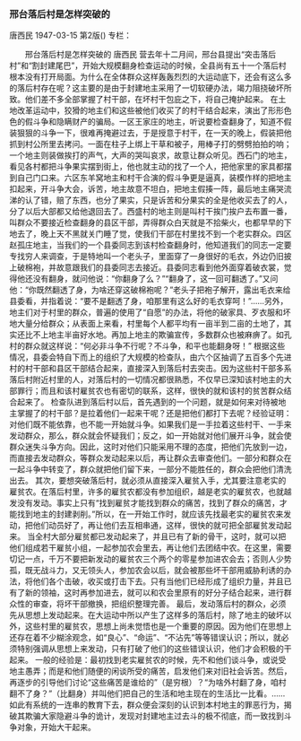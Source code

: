### 邢台落后村是怎样突破的
唐西民
1947-03-15
第2版()
专栏：

　　邢台落后村是怎样突破的
    唐西民
    营去年十二月间，邢台县提出“突击落后村”和“割封建尾巴”，开始大规模翻身检查运动的时候，全县尚有五十一个落后村根本没有打开局面。为什么在全体群众这样轰轰烈烈的大运动底下，还会有这么多的落后村存在呢？这主要的是由于封建地主采用了一切软硬办法，竭力阻挠破坏所致。他们差不多全部掌握了村干部，在坏村干包庇之下，将自己掩护起来。
    在土地改革运动中，狡猾的地主们和这些被他们收买了的村干结合起来，演出了形形色色的假斗争和隐瞒财产的骗局。一区王家庄的地主，听说要检查翻身了，知道不假装狠狠的斗争一下，很难再掩避过去，于是授意于村干，在一天的晚上，假装把他抓到村公所里去拷问。一面在柱子上绑上干草和被子，用棒子打的劈劈拍拍的响；一个地主则装做挨打的声气，大声的哭叫哀求，故意让群众听见。西石门的地主，看见各村都把斗争果实摆到街上，他也就主动的找了一个人，把他家里的家具都摆到自己门口来。六区东羊窝地主和村干合演的假斗争更是逼真，装模作样的把地主扣起来，开斗争大会，诉苦，地主故意不坦白，把地主假揍一阵，最后地主痛哭流涕的认了错，赔了东西，也分了果实，只是诉苦和分果实的全是他收买去了的人，分了以后大部都又给他退回去了。西盛村的地主则是叫村干挨门挨户去布置一番，叫群众不要接近检查翻身的县区干部，弄得群众白天就是不拾柴火，也都早早的下地去了，晚上天不黑就关门睡了觉，使我们干部在村里找不到一个老实群众。四区赵孤庄地主，当我们的一个县委同志到该村检查翻身时，他知道我们的同志一定要专找穷人来调查，于是特地叫一个老头子，里面穿了一身很好的毛衣，外边仍旧披上破棉袍，并故意跟我们的县委同志去接近。县委同志看到他外面穿着破衣裳，觉得他还没有翻身，就问他说：“你翻身了么？”“翻身了，这一回可翻透了。”又问他：“你既然翻透了身，为啥还穿这破棉袍呢？”老头子把袍子解开，露出毛衣来给县委看，并指着说：“要不是翻透了身，咱那里有这么好的毛衣穿呵！”……另外，地主们对于村里的群众，普遍的使用了“自愿”的办法，将他的破家具、歹衣服和坏地大量分给群众；从表面上来看，村里每个人都平均有一亩半到二亩的土地了，其实还比不上地主半亩好水地。再加上地主的欺骗宣传，多数群众也被麻痹了。如孔村的群众就这样说：“何必非斗争不行呢？不斗争，和平也能翻身呀！”
    根据这些情况，县委会特自下而上的组织了大规模的检查队，由六个区抽调了五百多个先进村的村干部和县区干部结合起来，直接深入到落后村去突击。因为这些村干部多系落后村附近村里的人，对落后村的一切情况都很熟悉，不仅早已深知该村地主的大部罪行；而且和该村雇贫农也有密切的联系，这样，很快的就和该村的贫苦群众结合起来了。
    检查队进到落后村以后，首先遇到的一个问题，就是如何来对待被地主掌握了的村干部？是拉着他们一起来干呢？还是把他们都打下去呢？经验证明：对他们既不能依靠，也不能一开始就斗争。如果我们是一手拉着这些村干、一手来发动群众，那么，群众就会怀疑我们；反之，如一开始就对他们展开斗争，就会使群众迷失斗争方向。因此，这时对他们只能采用不理的态度，把他们先放到一边，而直接去发动群众，等群众发动起来以后，再让群众去审查他们。一部分和群众在一起斗争中转变了，群众就把他们留下来，一部分不能胜任的，群众会把他们清洗出去。
    其次，要想突破落后村，就必须从直接深入雇贫入手，尤其要注意老实的雇贫农。在落后村里，许多的雇贫农都没有参加组织，越是老实的雇贫农，也就越发没有发动。事实上只有“找到雇贫才能找到群众的痛苦，找到了群众的痛苦，才能找到地主的封建剥削。”所以，在一开始工作时，就应该先找最老实的雇贫农来发动，把他们动员好了，再让他们去互相串通，这样，很快的就可把全部雇贫发动起来。
    当全村大部分雇贫都已发动起来了，并且已有了新的骨干，这时，就可以把他们组成若干雇贫小组，一起参加农会里去，再让他们去团结中农。在这里，需要切记一点，千万不要把新发动的雇贫农三个两个的零星参加进农会去；否则人少势孤，既无战斗力，又无领头人，参加农会以后，就会被那些坏干部用威胁利诱的办法，将他们各个击破，收买或打击下去。只有当他们已经形成了组织力量，并且已有了新的领袖，这时再参加进去，就可以和农会里原有的好分子结合起来，进行群众性的审查，将坏干部撤换，把组织整理完善。
    最后，发动落后村的群众，必须先从思想上发动起来。在大运动中所以产生了这样多的落后村，除了地主的破坏以外，这些村里的雇贫农，思想上尚未觉悟也是一个重要的原因。因为他们在思想上还存在着不少糊涂观念，如“良心”、“命运”、“不沾先”等等错误认识；所以，就必须特别强调从思想上来发动，只有打破了他们的这些错误认识，他们才会积极的干起来。
    一般的经验是：最初找到老实雇贫农的时候，先不和他们谈斗争，或说受地主愚弄；而是和他们随便的闲谈所受的痛苦，启发他们来对旧社会诉苦。然后，再逐步的引导他们讨论“这些痛苦是谁给的”（是穷根）？“为啥外村翻了身，咱村翻不了身？”（比翻身）并叫他们把自己的生活和地主现在的生活比一比看。……如此有系统的一连串的教育下去，群众便会深刻的认识到本村地主的罪恶行为，揭破其欺骗大家隐避斗争的诡计，发现对封建地主过去斗的极不彻底，而一致找到斗争对象，开始大干起来。
